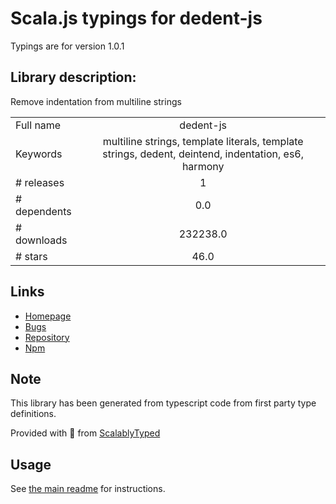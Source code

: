 
# Scala.js typings for dedent-js

Typings are for version 1.0.1

## Library description:
Remove indentation from multiline strings

|                    |                 |
| ------------------ | :-------------: |
| Full name          | dedent-js |
| Keywords           | multiline strings, template literals, template strings, dedent, deintend, indentation, es6, harmony |
| # releases         | 1 |
| # dependents       | 0.0 |
| # downloads        | 232238.0 |
| # stars            | 46.0 |

## Links
- [Homepage](https://github.com/MartinKolarik/dedent-js/)
- [Bugs](https://github.com/MartinKolarik/dedent-js/issues/)
- [Repository](https://github.com/MartinKolarik/dedent-js)
- [Npm](https://www.npmjs.com/package/dedent-js)
    


## Note
This library has been generated from typescript code from first party type definitions.

Provided with :purple_heart: from [ScalablyTyped](https://github.com/oyvindberg/ScalablyTyped)

## Usage
See [the main readme](../../readme.md) for instructions.


